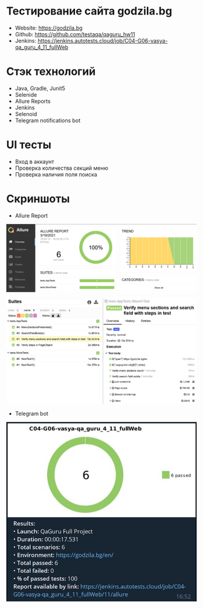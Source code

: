 # Тестирование сайта godzila.bg

- Website: https://godzila.bg
- Github: https://github.com/testaqa/qaguru_hw11
- Jenkins: https://jenkins.autotests.cloud/job/C04-G06-vasya-qa_guru_4_11_fullWeb

# Стэк технологий

- Java, Gradle, Junit5
- Selenide
- Allure Reports
- Jenkins
- Selenoid
- Telegram notifications bot

# UI тесты

- Вход в аккаунт
- Проверка количества секций меню
- Проверка наличия поля поиска

# Скриншоты

- Allure Report

![Dashboard](src/test/resources/images/11_allure1.png)

![Tests with steps](src/test/resources/images/11_allure2.png)

- Telegram bot

![Telegram bot](src/test/resources/images/11_telegram.png)

